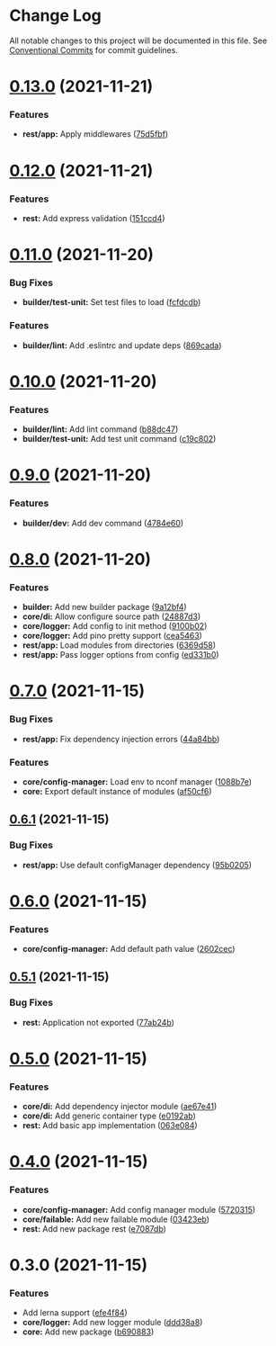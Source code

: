 # Change Log

All notable changes to this project will be documented in this file.
See [Conventional Commits](https://conventionalcommits.org) for commit guidelines.

# [0.13.0](https://github.com/andrewcpacifico/allspark-ts/compare/v0.12.0...v0.13.0) (2021-11-21)


### Features

* **rest/app:** Apply middlewares ([75d5fbf](https://github.com/andrewcpacifico/allspark-ts/commit/75d5fbf94050687796573b17846f580719e9dee3))





# [0.12.0](https://github.com/andrewcpacifico/allspark-ts/compare/v0.11.0...v0.12.0) (2021-11-21)


### Features

* **rest:** Add express validation ([151ccd4](https://github.com/andrewcpacifico/allspark-ts/commit/151ccd48ae3a0f0ba8e050b179201ca7904b0408))





# [0.11.0](https://github.com/andrewcpacifico/allspark-ts/compare/v0.10.0...v0.11.0) (2021-11-20)


### Bug Fixes

* **builder/test-unit:** Set test files to load ([fcfdcdb](https://github.com/andrewcpacifico/allspark-ts/commit/fcfdcdb81c88d13d83a09864f7a8c34985bfa596))


### Features

* **builder/lint:** Add .eslintrc and update deps ([869cada](https://github.com/andrewcpacifico/allspark-ts/commit/869cada5bac25e5690cafd6203b80710b74a5ce0))





# [0.10.0](https://github.com/andrewcpacifico/allspark-ts/compare/v0.9.0...v0.10.0) (2021-11-20)


### Features

* **builder/lint:** Add lint command ([b88dc47](https://github.com/andrewcpacifico/allspark-ts/commit/b88dc47ed239d6b0ab5c58769a53bf9f990d0eda))
* **builder/test-unit:** Add test unit command ([c19c802](https://github.com/andrewcpacifico/allspark-ts/commit/c19c802ba27933eed470aa02f9f6bcf76db1efb9))





# [0.9.0](https://github.com/andrewcpacifico/allspark-ts/compare/v0.8.0...v0.9.0) (2021-11-20)


### Features

* **builder/dev:** Add dev command ([4784e60](https://github.com/andrewcpacifico/allspark-ts/commit/4784e60b65344f3dde92557e022f139499e32995))





# [0.8.0](https://github.com/andrewcpacifico/allspark-ts/compare/v0.7.0...v0.8.0) (2021-11-20)


### Features

* **builder:** Add new builder package ([9a12bf4](https://github.com/andrewcpacifico/allspark-ts/commit/9a12bf4cdb79f3f48912879efb1a5f444aa5934e))
* **core/di:** Allow configure source path ([24887d3](https://github.com/andrewcpacifico/allspark-ts/commit/24887d323e3eb8b5c8bd2a4f2a8c877857ce8f62))
* **core/logger:** Add config to init method ([9100b02](https://github.com/andrewcpacifico/allspark-ts/commit/9100b02fca44c4c7eb33097bc565e439da51b74a))
* **core/logger:** Add pino pretty support ([cea5463](https://github.com/andrewcpacifico/allspark-ts/commit/cea54638b1ed41046f21b6f0c63d4d8fb7fc548a))
* **rest/app:** Load modules from directories ([6369d58](https://github.com/andrewcpacifico/allspark-ts/commit/6369d588a30dfe3e5d3255522fda64d5e5d6ca96))
* **rest/app:** Pass logger options from config ([ed331b0](https://github.com/andrewcpacifico/allspark-ts/commit/ed331b03f02113bf965893b38ce875e4ab5f5b89))





# [0.7.0](https://github.com/andrewcpacifico/allspark-ts/compare/v0.6.1...v0.7.0) (2021-11-15)


### Bug Fixes

* **rest/app:** Fix dependency injection errors ([44a84bb](https://github.com/andrewcpacifico/allspark-ts/commit/44a84bb5d8ecc0bdaff5f4c3799b4897f55c09ad))


### Features

* **core/config-manager:** Load env to nconf manager ([1088b7e](https://github.com/andrewcpacifico/allspark-ts/commit/1088b7ebab33ca70d759f6209903879e9536ef85))
* **core:** Export default instance of modules ([af50cf6](https://github.com/andrewcpacifico/allspark-ts/commit/af50cf661b45ed2bfcde621985d4890585e241f5))





## [0.6.1](https://github.com/andrewcpacifico/allspark-ts/compare/v0.6.0...v0.6.1) (2021-11-15)


### Bug Fixes

* **rest/app:** Use default configManager dependency ([95b0205](https://github.com/andrewcpacifico/allspark-ts/commit/95b02053e6674eadcb71decb04bdfb8bf6e538bc))





# [0.6.0](https://github.com/andrewcpacifico/allspark-ts/compare/v0.5.1...v0.6.0) (2021-11-15)


### Features

* **core/config-manager:** Add default path value ([2602cec](https://github.com/andrewcpacifico/allspark-ts/commit/2602cec6387b954e2659e2e090baddc29d58bb02))





## [0.5.1](https://github.com/andrewcpacifico/allspark-ts/compare/v0.5.0...v0.5.1) (2021-11-15)


### Bug Fixes

* **rest:** Application not exported ([77ab24b](https://github.com/andrewcpacifico/allspark-ts/commit/77ab24bdac11177b494d0d697a411640c8db88ae))





# [0.5.0](https://github.com/andrewcpacifico/allspark-ts/compare/v0.4.0...v0.5.0) (2021-11-15)


### Features

* **core/di:** Add dependency injector module ([ae67e41](https://github.com/andrewcpacifico/allspark-ts/commit/ae67e410a5f97cf24d8fa090426009d34b177d34))
* **core/di:** Add generic container type ([e0192ab](https://github.com/andrewcpacifico/allspark-ts/commit/e0192ab0f7a3e5fd79519856539e8217231b0e3e))
* **rest:** Add basic app implementation ([063e084](https://github.com/andrewcpacifico/allspark-ts/commit/063e08472e781166a7bcb32faf78aeeb56d96111))





# [0.4.0](https://github.com/andrewcpacifico/allspark-ts/compare/v0.3.0...v0.4.0) (2021-11-15)


### Features

* **core/config-manager:** Add config manager module ([5720315](https://github.com/andrewcpacifico/allspark-ts/commit/572031587fe4a5111b297f6bbacec55043c53725))
* **core/failable:** Add new failable module ([03423eb](https://github.com/andrewcpacifico/allspark-ts/commit/03423eb2f32e27fb1a5f84d23859fcf42c181fae))
* **rest:** Add new package rest ([e7087db](https://github.com/andrewcpacifico/allspark-ts/commit/e7087db8c56786fd60969601e81721f2a63c8942))





# 0.3.0 (2021-11-15)


### Features

* Add lerna support ([efe4f84](https://github.com/andrewcpacifico/allspark-ts/commit/efe4f84aaeea3dae49951c2f8177699effc0544e))
* **core/logger:** Add new logger module ([ddd38a8](https://github.com/andrewcpacifico/allspark-ts/commit/ddd38a84c16ffaf7c7d58fe7f7aa77803f415d62))
* **core:** Add new package ([b690883](https://github.com/andrewcpacifico/allspark-ts/commit/b690883df30a5e562df6803d0155ac9c4e571ddd))
